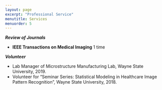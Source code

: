 ```yaml
---
layout: page
excerpt: "Professional Service"
menutitle: Services
menuorder: 5
--- 
```



__*Review of Journals*__
- **IEEE Transactions on Medical Imaging** 1 time

__*Volunteer*__
- Lab Manager of Microstructure Manufacturing Lab, Wayne State University, 2019.
- Volunteer for “Seminar Series:  Statistical Modeling in Healthcare Image Pattern Recognition”, Wayne State University, 2018.                                                                                  


